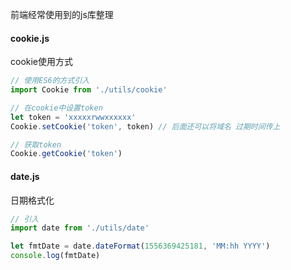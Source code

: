 前端经常使用到的js库整理

#### cookie.js

cookie使用方式

```js
// 使用ES6的方式引入
import Cookie from './utils/cookie'

// 在cookie中设置token
let token = 'xxxxxrwwxxxxxx'
Cookie.setCookie('token', token) // 后面还可以将域名 过期时间传上

// 获取token
Cookie.getCookie('token')
```

#### date.js

日期格式化

```js
// 引入
import date from './utils/date'

let fmtDate = date.dateFormat(1556369425181, 'MM:hh YYYY')
console.log(fmtDate)
```